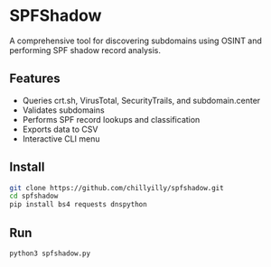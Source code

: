 # SPFShadow 

A comprehensive tool for discovering subdomains using OSINT and performing SPF shadow record analysis.

## Features
- Queries crt.sh, VirusTotal, SecurityTrails, and subdomain.center
- Validates subdomains
- Performs SPF record lookups and classification
- Exports data to CSV
- Interactive CLI menu

## Install
```bash
git clone https://github.com/chillyilly/spfshadow.git
cd spfshadow
pip install bs4 requests dnspython
```

## Run
```bash
python3 spfshadow.py
```
